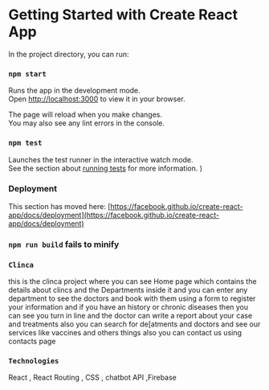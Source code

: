 # Getting Started with Create React App

In the project directory, you can run:

### `npm start`

Runs the app in the development mode.\
Open [http://localhost:3000](http://localhost:3000) to view it in your browser.

The page will reload when you make changes.\
You may also see any lint errors in the console.

### `npm test`

Launches the test runner in the interactive watch mode.\
See the section about [running tests](https://facebook.github.io/create-react-app/docs/running-tests) for more information.
)

### Deployment

This section has moved here: [https://facebook.github.io/create-react-app/docs/deployment](https://facebook.github.io/create-react-app/docs/deployment)

### `npm run build` fails to minify

### `Clinca`
this is the clinca project where you can see Home page which contains the details about clincs and the Departments inside it and you can enter any department to see the doctors and book with them using a form to register your information and if you have an history or chronic diseases
then you can see you turn in line and the doctor can write a report about your case and treatments also you can search for de[atments and doctors and see our services like vaccines and others things also you can contact us using contacts page

### `Technologies`
React , React Routing , CSS , chatbot API ,Firebase 

